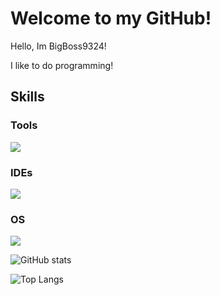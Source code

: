# Welcome to my GitHub!

Hello, Im BigBoss9324!

I like to do programming!

## Skills

### Tools
<a href="https://skillicons.dev">
    <img src="https://skillicons.dev/icons?i=powershell,py,lua,ts,astro,react,tailwind,materialui,figma," />
</a>

### IDEs
<a href="https://skillicons.dev">
    <img src="https://skillicons.dev/icons?i=vscode,robloxstudio," />
</a>

### OS
<a href="https://skillicons.dev">
    <img src="https://skillicons.dev/icons?i=windows,apple," />
</a>

![GitHub stats](https://github-readme-stats.vercel.app/api?username=BigBoss9324&show_icons=true&theme=tokyonight)

![Top Langs](https://github-readme-stats.vercel.app/api/top-langs/?username=BigBoss9324&layout=compact&theme=tokyonight)
